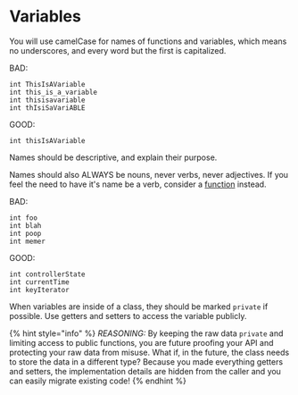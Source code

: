 # Variables

You will use camelCase for names of functions and variables, which means no underscores, and every word but the first is capitalized.

BAD:

```text
int ThisIsAVariable
int this_is_a_variable
int thisisavariable
int thIsiSaVariABLE
```

GOOD:

```text
int thisIsAVariable
```

Names should be descriptive, and explain their purpose.

Names should also ALWAYS be nouns, never verbs, never adjectives. If you feel the need to have it's name be a verb, consider a [function](functions.md) instead.

BAD:

```text
int foo
int blah
int poop
int memer
```

GOOD:

```text
int controllerState
int currentTime
int keyIterator
```

When variables are inside of a class, they should be marked `private` if possible. Use getters and setters to access the variable publicly.

{% hint style="info" %}
_REASONING:_ By keeping the raw data `private` and limiting access to public functions, you are future proofing your API and protecting your raw data from misuse. What if, in the future, the class needs to store the data in a different type? Because you made everything getters and setters, the implementation details are hidden from the caller and you can easily migrate existing code!
{% endhint %}

